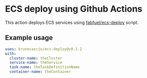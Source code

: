 # ECS deploy using Github Actions

This action deploys ECS services using [fabfuel/ecs-deploy](https://github.com/fabfuel/ecs-deploy) script.

## Example usage

```yml
uses: brunocascio/ecs-deploy@v0.1.2
with:
  cluster-name: theCluster
  service-name: theService
  task-name: theTaskDefinitionName
  container-name: theContainer
```